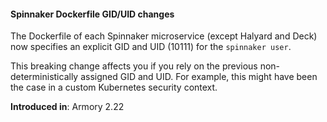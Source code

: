 #### Spinnaker Dockerfile GID/UID changes

The Dockerfile of each Spinnaker microservice (except Halyard and Deck) now specifies an explicit GID and UID (10111) for the `spinnaker user`.

This breaking change affects you if you rely on the previous non-deterministically assigned GID and UID. For example, this might have been the case in a custom Kubernetes security context.

**Introduced in**: Armory 2.22